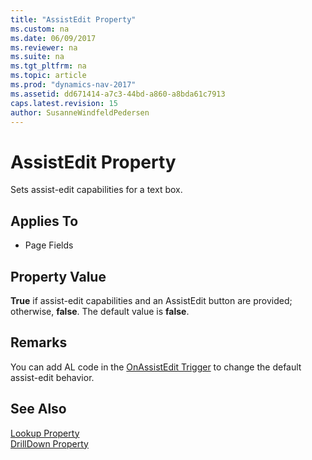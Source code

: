 ```yaml
---
title: "AssistEdit Property"
ms.custom: na
ms.date: 06/09/2017
ms.reviewer: na
ms.suite: na
ms.tgt_pltfrm: na
ms.topic: article
ms.prod: "dynamics-nav-2017"
ms.assetid: dd671414-a7c3-44bd-a860-a8bda61c7913
caps.latest.revision: 15
author: SusanneWindfeldPedersen
---
```

# AssistEdit Property
Sets assist-edit capabilities for a text box.  
  
## Applies To  
  
-   Page Fields  
  
## Property Value  
 **True** if assist-edit capabilities and an AssistEdit button are provided; otherwise, **false**. The default value is **false**.  
  
## Remarks  
 You can add AL code in the [OnAssistEdit Trigger](../triggers/devenv-onassistedit-trigger.md) to change the default assist-edit behavior.  
  
 <!-- //NAV
 In the [!INCLUDE[nav_web](includes/nav_web_md.md)], the AssistEdit button does not appear on the field when the page is in the view mode or if the field has the data type of Option.  
 --> 
## See Also  
 [Lookup Property](devenv-lookup-property.md)   
 [DrillDown Property](devenv-drilldown-property.md)